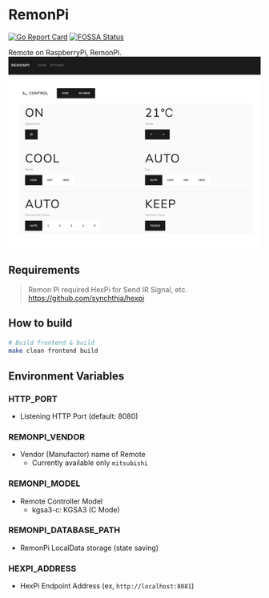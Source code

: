 RemonPi
=========================================

[![Go Report Card](https://goreportcard.com/badge/github.com/synchthia/remonpi)](https://goreportcard.com/report/github.com/synchthia/remonpi)
[![FOSSA Status](https://app.fossa.com/api/projects/git%2Bgithub.com%2Fsynchthia%2Fremonpi.svg?type=shield)](https://app.fossa.com/projects/git%2Bgithub.com%2Fsynchthia%2Fremonpi?ref=badge_shield)

Remote on RaspberryPi, RemonPi.
![ScreenShot](https://raw.githubusercontent.com/synchthia/remonpi/master/docs/images/screenshot.png)

## Requirements
> Remon Pi required HexPi for Send IR Signal, etc.  \
> https://github.com/synchthia/hexpi

## How to build
```bash
# Build frontend & build
make clean frontend build
```

## Environment Variables
### HTTP_PORT
* Listening HTTP Port (default: 8080)

### REMONPI_VENDOR
* Vendor (Manufactor) name of Remote
    * Currently available only `mitsubishi`

### REMONPI_MODEL
* Remote Controller Model
    * kgsa3-c: KGSA3 (C Mode)

### REMONPI_DATABASE_PATH
* RemonPi LocalData storage (state saving)

### HEXPI_ADDRESS
* HexPi Endpoint Address (ex, `http://localhost:8081`)
